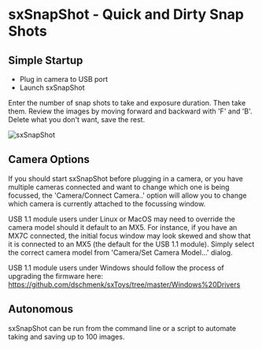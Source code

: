 # sxSnapShot - Quick and Dirty Snap Shots

## Simple Startup

- Plug in camera to USB port
- Launch sxSnapShot

Enter the number of snap shots to take and exposure duration. Then take them. Review the images by moving forward and backward with 'F' and 'B'. Delete what you don't want, save the rest.

![sxSnapShot](https://github.com/dschmenk/sxToys/blob/master/images/sxsnap-snapping.png)

## Camera Options

If you should start sxSnapShot before plugging in a camera, or you have multiple cameras connected and want to change which one is being focussed, the 'Camera/Connect Camera..' option will allow you to change which camera is currently attached to the focussing window.

USB 1.1 module users under Linux or MacOS may need to override the camera model should it default to an MX5. For instance, if you have an MX7C connected, the initial focus window may look skewed and show that it is connected to an MX5 (the default for the USB 1.1 module). Simply select the correct camera model from 'Camera/Set Camera Model...' dialog.

USB 1.1 module users under Windows should follow the process of upgrading the firmware here: https://github.com/dschmenk/sxToys/tree/master/Windows%20Drivers

## Autonomous

sxSnapShot can be run from the command line or a script to automate taking and saving up to 100 images.
